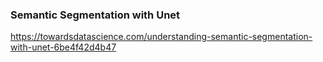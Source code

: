 ### Semantic Segmentation with Unet

https://towardsdatascience.com/understanding-semantic-segmentation-with-unet-6be4f42d4b47
